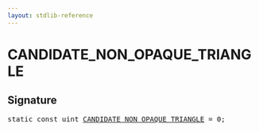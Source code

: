 ```yaml
---
layout: stdlib-reference
---
```


# CANDIDATE_NON_OPAQUE_TRIANGLE

## Signature
<pre>
<span class='code_keyword'>static</span> <span class='code_keyword'>const</span> uint <a href="/stdlib-reference/global-decls/CANDIDATE_NON_OPAQUE_TRIANGLE" class="code_var">CANDIDATE_NON_OPAQUE_TRIANGLE</a> = 0;
</pre>

